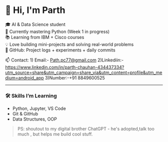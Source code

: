 # 👋 Hi, I'm Parth

🎓 AI & Data Science student  
🚀 Currently mastering Python (Week 1 in progress)  
📚 Learning from IBM + Cisco courses  
💡 Love building mini-projects and solving real-world problems  
📌 GitHub: Project logs + experiments + daily commits 

📫 Contact:  1) Email:- Path.pc77@gmail.com 
               2)Linkediin:- https://www.linkedin.com/in/parth-chauhan-434437334?utm_source=share&utm_campaign=share_via&utm_content=profile&utm_medium=android_app
                 3)Number:-+91 8849600525    
                 
---
### 🛠 Skills I’m Learning
- Python, Jupyter, VS Code
- Git & GitHub
- Data Structures, OOP


>PS: shoutout to my digital brother ChatGPT - he's adopted,talk too much , but helps me build cool stuff.
